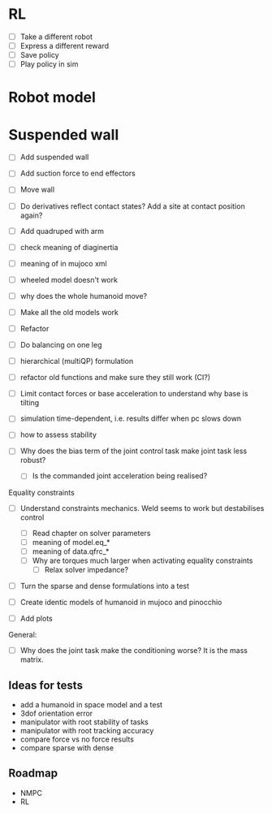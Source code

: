 # RL
- [ ] Take a different robot
- [ ] Express a different reward
- [ ] Save policy
- [ ] Play policy in sim

# Robot model


# Suspended wall
- [ ] Add suspended wall
- [ ] Add suction force to end effectors
- [ ] Move wall
- [ ] Do derivatives reflect contact states? Add a site at contact position again?

- [ ] Add quadruped with arm

- [ ] check meaning of diaginertia
- [ ] meaning of <default> </default> in mujoco xml
- [ ] wheeled model doesn't work
- [ ] why does the whole humanoid move?
- [ ] Make all the old models work
- [ ] Refactor

- [ ] Do balancing on one leg
- [ ] hierarchical (multiQP) formulation

- [ ] refactor old functions and make sure they still work (CI?)
- [ ] Limit contact forces or base acceleration to understand why base is tilting 
- [ ] simulation time-dependent, i.e. results differ when pc slows down
- [ ] how to assess stability

- [ ] Why does the bias term of the joint control task make joint task less robust?
  - [ ] Is the commanded joint acceleration being realised?

Equality constraints
- [ ] Understand constraints mechanics. Weld seems to work but destabilises control
  - [ ] Read chapter on solver parameters
  - [ ] meaning of model.eq_*
  - [ ] meaning of data.qfrc_*
  - [ ] Why are torques much larger when activating equality constraints
    - [ ] Relax solver impedance?

- [ ] Turn the sparse and dense formulations into a test

- [ ] Create identic models of humanoid in mujoco and pinocchio

- [ ] Add plots

General:
  - [ ] Why does the joint task make the conditioning worse? It is the mass matrix.


## Ideas for tests
- add a humanoid in space model and a test
- 3dof orientation error
- manipulator with root stability of tasks
- manipulator with root tracking accuracy
- compare force vs no force results
- compare sparse with dense

## Roadmap
- NMPC
- RL
